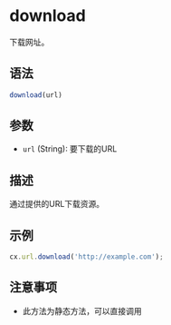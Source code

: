 # download

下载网址。

## 语法

```javascript
download(url)
```

## 参数

- `url` (String): 要下载的URL

## 描述

通过提供的URL下载资源。

## 示例

```javascript
cx.url.download('http://example.com');
```

## 注意事项

- 此方法为静态方法，可以直接调用 
